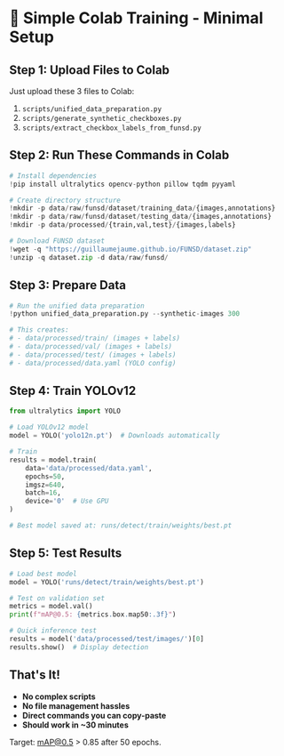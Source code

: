 # 🚀 Simple Colab Training - Minimal Setup

## Step 1: Upload Files to Colab

Just upload these 3 files to Colab:
1. `scripts/unified_data_preparation.py`
2. `scripts/generate_synthetic_checkboxes.py` 
3. `scripts/extract_checkbox_labels_from_funsd.py`

## Step 2: Run These Commands in Colab

```python
# Install dependencies
!pip install ultralytics opencv-python pillow tqdm pyyaml

# Create directory structure
!mkdir -p data/raw/funsd/dataset/training_data/{images,annotations}
!mkdir -p data/raw/funsd/dataset/testing_data/{images,annotations}
!mkdir -p data/processed/{train,val,test}/{images,labels}

# Download FUNSD dataset
!wget -q "https://guillaumejaume.github.io/FUNSD/dataset.zip"
!unzip -q dataset.zip -d data/raw/funsd/
```

## Step 3: Prepare Data

```python
# Run the unified data preparation
!python unified_data_preparation.py --synthetic-images 300

# This creates:
# - data/processed/train/ (images + labels)
# - data/processed/val/ (images + labels) 
# - data/processed/test/ (images + labels)
# - data/processed/data.yaml (YOLO config)
```

## Step 4: Train YOLOv12

```python
from ultralytics import YOLO

# Load YOLOv12 model
model = YOLO('yolo12n.pt')  # Downloads automatically

# Train
results = model.train(
    data='data/processed/data.yaml',
    epochs=50,
    imgsz=640,
    batch=16,
    device='0'  # Use GPU
)

# Best model saved at: runs/detect/train/weights/best.pt
```

## Step 5: Test Results

```python
# Load best model
model = YOLO('runs/detect/train/weights/best.pt')

# Test on validation set
metrics = model.val()
print(f"mAP@0.5: {metrics.box.map50:.3f}")

# Quick inference test
results = model('data/processed/test/images/')[0]
results.show()  # Display detection
```

## That's It!

- **No complex scripts**
- **No file management hassles** 
- **Direct commands you can copy-paste**
- **Should work in ~30 minutes**

Target: mAP@0.5 > 0.85 after 50 epochs.